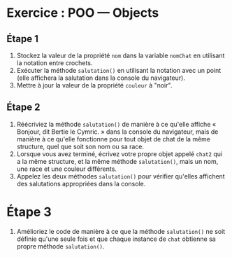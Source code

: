 # Exercice : POO — Objects

## Étape 1

1. Stockez la valeur de la propriété `nom` dans la variable `nomChat` en utilisant la notation entre crochets.
2. Exécuter la méthode `salutation()` en utilisant la notation avec un point (elle affichera la salutation dans la console du navigateur).
3. Mettre à jour la valeur de la propriété `couleur` à "noir".

## Étape 2

1. Réécriviez la méthode `salutation()` de manière à ce qu'elle affiche « Bonjour, dit Bertie le Cymric. » dans la console du navigateur, mais de manière à ce qu'elle fonctionne pour tout objet de chat de la même structure, quel que soit son nom ou sa race.
2. Lorsque vous avez terminé, écrivez votre propre objet appelé `chat2` qui a la même structure, et la même méthode `salutation()`, mais un nom, une race et une couleur différents.
3. Appelez les deux méthodes `salutation()` pour vérifier qu'elles affichent des salutations appropriées dans la console.

# Étape 3

1. Amélioriez le code de manière à ce que la méthode `salutation()` ne soit définie qu'une seule fois et que chaque instance de `chat` obtienne sa propre méthode `salutation()`.
